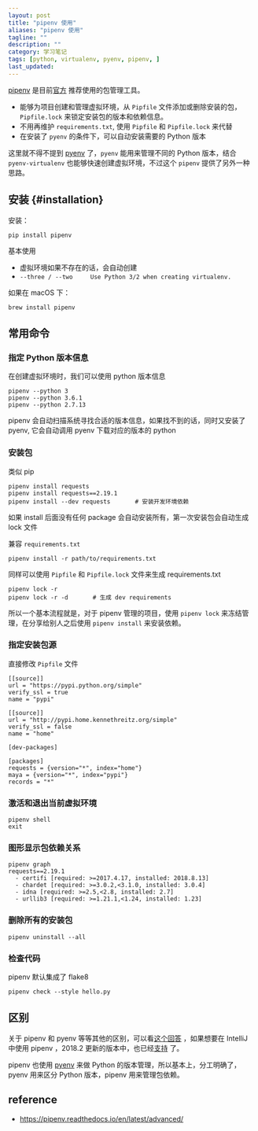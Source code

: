 ```yaml
---
layout: post
title: "pipenv 使用"
aliases: "pipenv 使用"
tagline: ""
description: ""
category: 学习笔记
tags: [python, virtualenv, pyenv, pipenv, ]
last_updated:
---
```


[pipenv](https://github.com/pypa/pipenv) 是目前[官方](https://packaging.python.org/tutorials/managing-dependencies/#managing-dependencies) 推荐使用的包管理工具。

- 能够为项目创建和管理虚拟环境，从 `Pipfile` 文件添加或删除安装的包，`Pipfile.lock` 来锁定安装包的版本和依赖信息。
- 不用再维护 `requirements.txt`, 使用 `Pipfile` 和 `Pipfile.lock` 来代替
- 在安装了 `pyenv` 的条件下，可以自动安装需要的 Python 版本

这里就不得不提到 [pyenv](/post/2017/04/pyenv.html) 了，`pyenv` 能用来管理不同的 Python 版本，结合 `pyenv-virtualenv` 也能够快速创建虚拟环境，不过这个 `pipenv` 提供了另外一种思路。

## 安装 {#installation}
安装：

    pip install pipenv

基本使用

- 虚拟环境如果不存在的话，会自动创建
- `--three / --two     Use Python 3/2 when creating virtualenv.`

如果在 macOS 下：

    brew install pipenv


## 常用命令

### 指定 Python 版本信息
在创建虚拟环境时，我们可以使用 python 版本信息

    pipenv --python 3
    pipenv --python 3.6.1
    pipenv --python 2.7.13

pipenv 会自动扫描系统寻找合适的版本信息，如果找不到的话，同时又安装了 pyenv, 它会自动调用 pyenv 下载对应的版本的 python


### 安装包
类似 pip

    pipenv install requests
    pipenv install requests==2.19.1
    pipenv install --dev requests       # 安装开发环境依赖

如果 install 后面没有任何 package 会自动安装所有，第一次安装包会自动生成 lock 文件

兼容 `requirements.txt`

    pipenv install -r path/to/requirements.txt

同样可以使用 `Pipfile` 和 `Pipfile.lock` 文件来生成 requirements.txt

    pipenv lock -r
    pipenv lock -r -d       # 生成 dev requirements

所以一个基本流程就是，对于 pipenv 管理的项目，使用 `pipenv lock` 来冻结管理，在分享给别人之后使用 `pipenv install` 来安装依赖。

### 指定安装包源
直接修改 `Pipfile` 文件

```
[[source]]
url = "https://pypi.python.org/simple"
verify_ssl = true
name = "pypi"

[[source]]
url = "http://pypi.home.kennethreitz.org/simple"
verify_ssl = false
name = "home"

[dev-packages]

[packages]
requests = {version="*", index="home"}
maya = {version="*", index="pypi"}
records = "*"
```

### 激活和退出当前虚拟环境

    pipenv shell
    exit

### 图形显示包依赖关系

    pipenv graph
    requests==2.19.1
      - certifi [required: >=2017.4.17, installed: 2018.8.13]
      - chardet [required: >=3.0.2,<3.1.0, installed: 3.0.4]
      - idna [required: >=2.5,<2.8, installed: 2.7]
      - urllib3 [required: >=1.21.1,<1.24, installed: 1.23]

### 删除所有的安装包

    pipenv uninstall --all


### 检查代码

pipenv 默认集成了 flake8

    pipenv check --style hello.py

## 区别
关于 pipenv 和 pyenv 等等其他的区别，可以看[这个回答](https://stackoverflow.com/a/41573588/1820217) ，如果想要在 IntelliJ 中使用 pipenv ，2018.2 更新的版本中，也已经[支持](https://www.jetbrains.com/help/idea/pipenv.html) 了。

pipenv 也使用 [pyenv](https://pipenv.readthedocs.io/en/latest/advanced/#automatic-python-installation) 来做 Python 的版本管理，所以基本上，分工明确了，pyenv 用来区分 Python 版本，pipenv 用来管理包依赖。

## reference

- <https://pipenv.readthedocs.io/en/latest/advanced/>
